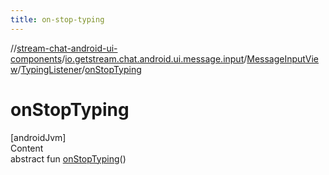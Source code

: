 ```yaml
---
title: on-stop-typing
---
```

//[stream-chat-android-ui-components](../../../../index.md)/[io.getstream.chat.android.ui.message.input](../../index.md)/[MessageInputView](../index.md)/[TypingListener](index.md)/[onStopTyping](onStopTyping.md)



# onStopTyping  
[androidJvm]  
Content  
abstract fun [onStopTyping](onStopTyping.md)()  



